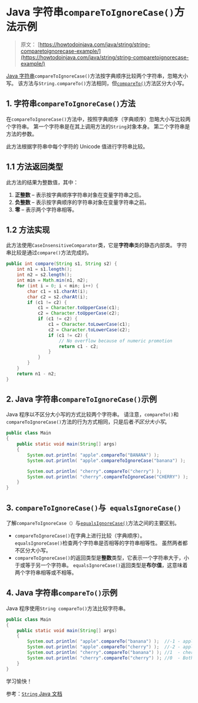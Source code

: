 # Java 字符串`compareToIgnoreCase()`方法示例

> 原文： [https://howtodoinjava.com/java/string/string-comparetoignorecase-example/](https://howtodoinjava.com/java/string/string-comparetoignorecase-example/)

[Java 字符串](https://howtodoinjava.com/java-string/)`compareToIgnoreCase()`方法按字典顺序比较两个字符串，忽略大小写。 该方法与`String.compareTo()`方法相同，但[`compareTo()`](https://howtodoinjava.com/java/string/java-string-compareto-method/)方法区分大小写。

## 1\. 字符串`compareToIgnoreCase()`方法

在`compareToIgnoreCase()`方法中，按照字典顺序（字典顺序）忽略大小写比较两个字符串。 第一个字符串是在其上调用方法的`String`对象本身。 第二个字符串是方法的参数。

此方法根据字符串中每个字符的 Unicode 值进行字符串比较。

## 1.1 方法返回类型

此方法的结果为整数值，其中：

1.  **正整数** – 表示按字典顺序字符串对象在变量字符串之后。
2.  **负整数** – 表示按字典顺序的字符串对象在变量字符串之前。
3.  **零** – 表示两个字符串相等。

## 1.2 方法实现

此方法使用`CaseInsensitiveComparator`类，它是**字符串**类的静态内部类。 字符串比较是通过`compare()`方法完成的。

```java
public int compare(String s1, String s2) {
    int n1 = s1.length();
    int n2 = s2.length();
    int min = Math.min(n1, n2);
    for (int i = 0; i < min; i++) {
        char c1 = s1.charAt(i);
        char c2 = s2.charAt(i);
        if (c1 != c2) {
            c1 = Character.toUpperCase(c1);
            c2 = Character.toUpperCase(c2);
            if (c1 != c2) {
                c1 = Character.toLowerCase(c1);
                c2 = Character.toLowerCase(c2);
                if (c1 != c2) {
                    // No overflow because of numeric promotion
                    return c1 - c2;
                }
            }
        }
    }
    return n1 - n2;
}

```

## 2\. Java 字符串`compareToIgnoreCase()`示例

Java 程序以不区分大小写的方式比较两个字符串。 请注意，`compareTo()`和`compareToIgnoreCase()`方法的行为方式相同，只是后者*不区分大小写*。

```java
public class Main 
{
    public static void main(String[] args) 
    {
        System.out.println( "apple".compareTo("BANANA") );                     //31
        System.out.println( "apple".compareToIgnoreCase("banana") );            //-1

        System.out.println( "cherry".compareTo("cherry") );                     //0
        System.out.println( "cherry".compareToIgnoreCase("CHERRY") );           //0
    }
}

```

## 3\. `compareToIgnoreCase()`与` equalsIgnoreCase()`

了解`compareToIgnoreCase（）`与[`equalsIgnoreCase()`](https://howtodoinjava.com/java/string/string-equalsignorecase-method/)方法之间的主要区别。

*   `compareToIgnoreCase()`在字典上进行比较（字典顺序）。
    `equalsIgnoreCase()`检查两个字符串是否相等的字符串相等性。 虽然两者都不区分大小写。
*   `compareToIgnoreCase()`的返回类型是**整数**类型，它表示一个字符串大于，小于或等于另一个字符串。
    `equalsIgnoreCase()`返回类型是**布尔值**，这意味着两个字符串相等或不相等。

## 4\. Java 字符串`compareTo()`示例

Java 程序使用`String compareTo()`方法比较字符串。

```java
public class Main 
{
    public static void main(String[] args) 
    {
        System.out.println( "apple".compareTo("banana") );  //-1 - apple comes before banana
        System.out.println( "apple".compareTo("cherry") );  //-2 - apple comes before cherry
        System.out.println( "cherry".compareTo("banana") ); //1  - cherry comes after banana
        System.out.println( "cherry".compareTo("cherry") ); //0  - Both strings are equal
    }
}

```

学习愉快！

参考：[`String` Java 文档](https://docs.oracle.com/javase/9/docs/api/java/lang/String.html)